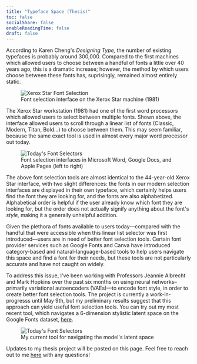 ```yaml
---
title: "Typeface Space (Thesis)"
toc: false
socialShare: false
enableReadingTime: false
draft: false
---
```


According to Karen Cheng's *Designing Type,* the number of existing typefaces is probably around 300,000. Compared to the first machines which allowed users to choose between a handful of fonts a little over 40 years ago, this is a dramatic increase; however, the method by which users choose between these fonts has, suprisingly, remained almost entirely static.

<figure>
  <img
  src="/images/thesis/xerox-star.png"
  alt="Xerox Star Font Selection">
  <figcaption>Font selection interface on the Xerox Star machine (1981)</figcaption>
</figure>

The Xerox Star workstation (1981) had one of the first word processors which allowed users to select between multiple fonts. Shown above, the interface allowed users to scroll through a linear list of fonts (Classic, Modern, Titan, Bold...) to choose between them. This may seem familiar, because the same exact tool is used in almost every major word processor out today.

<figure>
  <img
  src="/images/thesis/font-selectors.png"
  alt="Today's Font Selectors">
  <figcaption>Font selection interfaces in Microsoft Word, Google Docs, and Apple Pages (left to right)</figcaption>
</figure>

The above font selection tools are almost identical to the 44-year-old Xerox Star interface, with two slight differences: the fonts in our modern selection interfaces are displayed in their own typeface, which certainly helps users find the font they are looking for, and the fonts are also alphabetized. Alphabetical order is helpful if the user already know which font they are looking for, but the order does not actually signify anything about the font's *style,* making it a generally unhelpful addition.

Given the plethora of fonts available to users today—compared with the handful that were accessible when this linear list selector was first introduced—users are in need of better font selection tools. Certain font provider services such as Google Fonts and Canva have introduced category-based and natural-language-based tools to help users navigate this space and find a font for their needs, but these tools are not particularly accurate and have not caught on widely.

To address this issue, I've been working with Professors Jeannie Albrecht and Mark Hopkins over the past six months on using neural networks–primarily variational autoencoders (VAEs)—to encode font style, in order to create better font selection tools. The project is currently a work-in-progresss until May 9th, but my preliminary results suggest that this approach can yield useful font selection tools. You can try out my most recent tool, which navigates a 6-dimension stylistic latent space on the Google Fonts dataset, [here](http://sysnet.cs.williams.edu/~25sm39/).

<figure>
  <img
  src="/images/thesis/google-fontspace-selector.png"
  alt="Today's Font Selectors">
  <figcaption>My current tool for navigating the model's latent space</figcaption>
</figure>

Updates to my thesis project will be posted on this page. Feel free to reach out to me [here](mailto:contactsammagid@gmail.com?body=(I%20use%20this%20proxy%20email%20to%20avoid%20spam%20caused%20by%20email%20scraping.)) with any questions!